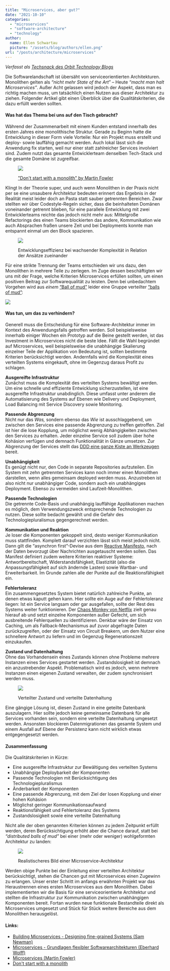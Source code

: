 ```yaml
---
title: "Microservices, aber gut?"
date: "2021-10-10"
categories:
  - "microservices"
  - "software-architecture"
  - "technology"
author:
  name: Ellen Schwartau
  picture: "/assets/blog/authors/ellen.png"
url: "/posts/architecture/microservices"
---
```


_Verfasst als [Techsnack des Orbit Technology Blogs](https://techsnack.orbitdigital.de/posts/love-to-ada-locelace)_

Die Softwarelandschaft ist übersäht von serviceorientierten Architekturen. Monolithen gelten als _“nicht mehr State of the Art_” – Heute _“macht man halt Microservices”_. Außer Acht gelassen wird jedoch der Aspekt, dass man es richtig machen muss, um tatsächlich einen Nutzen aus dieser Architektur zu ziehen. Folgender Artikel gibt einen Überblick über die Qualitätskriterien, die dazu erfüllt werden sollten.

#### Was hat das Thema bei uns auf den Tisch gebracht?

Während der Zusammenarbeit mit einem Kunden entstand innerhalb des ersten Jahres eine monolithische Struktur. Gerade zu Beginn hatte die Entwicklung in dieser Form viele Vorteile: Nur ein Projekt muss erstellt und deploy- sowie lauffähig gemacht werden. Auch lokal lässt sich die Anwendung fix starten, weil nur einer statt zahlreicher Services involviert sind. Zudem nutzt das gesamte Entwicklerteam denselben Tech-Stack und die gesamte Domäne ist zugreifbar.

<figure>

![](https://ellenschwartau.files.wordpress.com/2021/10/image-2.png?w=788)

<figcaption>

["Don't start with a monolith" by Martin Fowler](https://martinfowler.com/articles/dont-start-monolith.html)

</figcaption>

</figure>

Klingt In der Theorie super, und auch wenn Monolithen in der Praxis nicht per se eine unsaubere Architektur bedeuten erinnert das Ergebnis in der Realität meist leider doch an Pasta statt sauber getrennten Bereichen. Zwar stellten wir über Codestyle-Regeln sicher, dass die beinhalteten Domänen voneinander getrennt blieben, für eine parallele Entwicklung mit zwei Entwicklerteams reichte das jedoch nicht mehr aus: Mittelgroße Refactorings des einen Teams blockierten das andere, Kommunikation wie auch Absprachen fraßen unsere Zeit und bei Deployments konnte man entspannt einmal um den Block spazieren.

<figure>

![](https://ellenschwartau.files.wordpress.com/2021/10/image-1.png?w=660)

<figcaption>

Entwicklungseffizienz bei wachsender Komplexität in Relation der Ansätze zueinander

</figcaption>

</figure>

Für eine strikte Trennung der Teams entschieden wir uns dazu, den Monolithen in mehrere Teile zu zerlegen. Im Zuge dessen beschäftigten wir uns mit der Frage, welche Kriterien Microservices erfüllen sollten, um einen positiven Beitrag zur Softwarequalität zu leisten. Denn bei unbedachtem Vorgehen wird aus _einem_ [“Ball of mud”](http://www.laputan.org/mud/) leider eine Gruppe verteilter [“balls of mud”](http://www.codingthearchitecture.com/2014/07/06/distributed_big_balls_of_mud.html):

![](https://lh6.googleusercontent.com/hg-VJtqmOdTQxDwc2IKLCHAnrnU0xoSHGG_ndUOjKuV7JCmMRhCqZSVuEh-beX45hDTXMUkO1ujLyhhW834r2QRCyw50QJubpsa9Kj3BRcu2Vc_Knk80_STghFk-a6FrlJHywFzb=s0)

#### Was tun, um das zu verhindern?

Generell muss die Entscheidung für eine Software-Architektur immer im Kontext des Anwendungsfalls getroffen werden. Soll beispielsweise innerhalb einiger Wochen ein Prototyp auf die Beine gestellt werden, ist das Investment in Microservices nicht die beste Idee. Fällt die Wahl begründet auf Microservices, weil beispielsweise die unabhängige Skalierung einzelner Teile der Applikation von Bedeutung ist, sollten bestimmte Kriterien berücksichtigt werden. Andernfalls wird die Komplexität eines verteilten Systems eingekauft, ohne im Gegenzug daraus Profit zu schlagen.

**Ausgereifte Infrastruktur**  
Zunächst muss die Komplexität des verteilten Systems bewältigt werden. Um eine schnelle und effiziente Entwicklung sicherzustellen, ist eine ausgereifte Infrastruktur unabdinglich. Diese umfasst unter anderem die Automatisierung des Systems auf Ebenen wie Delivery und Deployment, Load Balancing mit Service Discovery sowie Monitoring.

**Passende Abgrenzung**  
Nicht nur das _Was,_ sondern ebenso das _Wie_ ist ausschlaggebend, um zwischen den Services eine passende Abgrenzung zu treffen getroffen. Ziel ist hier die lose Kopplung, um möglichst wenig Abhängigkeiten zwischen den Services zu erhalten. Jeder einzelne Service soll zudem über hohe Kohäsion verfügen und demnach Funktionalität in Gänze umsetzen. Zur Abgrenzung der Services stellt das [DDD eine ganze Kiste an Werkzeugen](https://www.informatik-aktuell.de/entwicklung/methoden/ddd-context-is-king-kein-context-keine-microservices.html) bereit.

**Unabhängigkeit**   
Es genügt nicht nur, den Code in separate Repositories aufzuteilen. Ein System mit zehn getrennten Services kann noch immer einen Monolithen darstellen, wenn alles gemeinsam deployed werden muss. Anzustreben ist also nicht nur unabhängiger Code, sondern auch ein unabhängiges Deployment. Ebenso zu vermeiden sind Laufzeit-Monolithen.

**Passende Technologien**  
Die getrennte Code-Basis und unabhängig lauffähige Applikationen machen es möglich, dem Verwendungszweck entsprechende Technologien zu nutzen. Diese sollte bedacht gewählt und die Gefahr des Technologiepluralismus gegengerechnet werden.

**Kommunikation und Reaktion**  
Je loser die Komponenten gekoppelt sind, desto weniger Kommunikation muss stattfinden. Komplett darauf verzichten lässt sich meist jedoch nicht. Dann gilt die “asynchron first”-Devise aus dem [Reactive Manifesto](https://www.reactivemanifesto.org/de), nach der Daten bevorzugt über Nachrichten ausgetauscht werden sollen. Das Manifest definiert zudem weitere Kriterien reaktiver Systeme: Antwortbereitschaft, Widerstandsfähigkeit, Elastizität (also die Anpassungsfähigkeit auf sich ändernde Lasten) sowie Wartbar- und Erweiterbarkeit. Im Grunde zahlen alle der Punkte auf die Reaktionsfähigkeit ein.

**Fehlertoleranz**  
Ein zusammengesetztes System bietet natürlich zahlreiche Punkte, an denen etwas kaputt gehen kann. Hier sollte ein Auge auf der Fehlertoleranz liegen: Ist ein Service langsam oder gar ausgefallen, sollte der Rest des Systems weiter funktionieren. Der [Chaos Monkey von Netflix](https://netflix.github.io/chaosmonkey/) zielt genau hierauf ab und setzt einzelne Komponenten außer Gefecht, um sich ausbreitende Fehlerquellen zu identifizieren. Denkbar wäre der Einsatz von Caching, um als Fallback-Mechanismus auf zuvor abgefragte Daten zurückzugreifen, oder der Einsatz von Circuit Breakern, um dem Nutzer eine schnellere Antwort zu liefern und im Gegenzug Regenerationszeit einzukaufen.

**Zustand und Datenhaltung**  
Ohne das Vorhandensein eines Zustands können ohne Probleme mehrere Instanzen eines Services gestartet werden. Zustandslosigkeit ist demnach ein anzustrebender Aspekt. Problematisch wird es jedoch, wenn mehrere Instanzen einen eigenen Zustand verwalten, der zudem synchronisiert werden muss.

<figure>

![](https://ellenschwartau.files.wordpress.com/2021/10/image.png?w=1024)

<figcaption>

Verteilter Zustand und verteilte Datenhaltung

</figcaption>

</figure>

Eine gängige Lösung ist, diesen Zustand in eine geteilte Datenbank auszulagern. Hier sollte jedoch keine gemeinsame Datenbank für alle Services vorhanden sein, sondern eine verteilte Datenhaltung umgesetzt werden. Ansonsten blockieren Datenmigrationen das gesamte System und einem Ausfall auf Ebene der Persistenz kann nicht wirklich etwas entgegengesetzt werden.

#### Zusammenfassung

Die Qualitätskriterien in Kürze:

- Eine ausgereifte Infrastruktur zur Bewältigung des verteilten Systems
- Unabhängige Deploybarkeit der Komponenten
- Passende Technologien mit Berücksichtigung des Technologiepluralismus
- Änderbarkeit der Komponenten
- Eine passende Abgrenzung, mit dem Ziel der losen Kopplung und einer hohen Kohäsion
- Möglichst geringer Kommunikationsaufwand
- Reaktionsfähigkeit und Fehlertoleranz des Systems
- Zustandslosigkeit sowie eine verteilte Datenhaltung

Nicht alle der oben genannten Kriterien können zu jedem Zeitpunkt erfüllt werden, deren Berücksichtigung erhöht aber die Chance darauf, statt bei _“distributed balls of mud”_ bei einer (mehr oder weniger) wohlgeformten Architektur zu landen:

<figure>

![](https://ellenschwartau.files.wordpress.com/2021/10/image-3.png?w=1024)

<figcaption>

Realistischeres Bild einer Microservice-Architektur

</figcaption>

</figure>

Werden obige Punkte bei der Einleitung einer verteilten Architektur berücksichtigt, stehen die Chancen gut mit Microservices einen Zugewinn zu erlangen. Unser erster Schritt im anfangs erwähnten Projekt war das Heraustrennen eines ersten Microservices aus dem Monolithen. Dabei implementierten wir die Basis für eine serviceorientierte Architektur und stellten die Infrastruktur zur Kommunikation zwischen unabhängigen Komponenten bereit. Fortan wurden neue funktionale Bestandteile direkt als Microservices umgesetzt und Stück für Stück weitere Bereiche aus dem Monolithen herausgelöst.

#### Links:

- [Building Microservices - Designing fine-grained Systems (Sam Newman)](https://www.amazon.de/Building-Microservices-Sam-Newman/dp/1491950358)
- [Microservices - Grundlagen flexibler Softwarearchitekturen (Eberhard Wolff)](https://www.amazon.de/Microservices-Grundlagen-Softwarearchitekturen-Eberhard-Wolff/dp/3864903130)
- [Microservices (Martin Fowler)](https://martinfowler.com/articles/microservices.html)
- [Don't start with a monolith](https://martinfowler.com/articles/dont-start-monolith.html)
